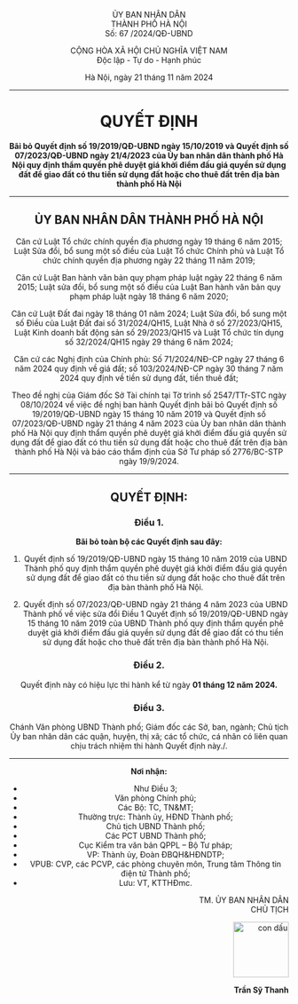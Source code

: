 <div align="center">

ỦY BAN NHÂN DÂN  
THÀNH PHỐ HÀ NỘI  
Số: 67 /2024/QĐ-UBND  

CỘNG HÒA XÃ HỘI CHỦ NGHĨA VIỆT NAM  
Độc lập - Tự do - Hạnh phúc  

Hà Nội, ngày 21 tháng 11 năm 2024  

---

# QUYẾT ĐỊNH

**Bãi bỏ Quyết định số 19/2019/QĐ-UBND ngày 15/10/2019 và Quyết định số 07/2023/QĐ-UBND ngày 21/4/2023 của Ủy ban nhân dân thành phố Hà Nội quy định thẩm quyền phê duyệt giá khởi điểm đấu giá quyền sử dụng đất để giao đất có thu tiền sử dụng đất hoặc cho thuê đất trên địa bàn thành phố Hà Nội**

---

## ỦY BAN NHÂN DÂN THÀNH PHỐ HÀ NỘI

Căn cứ Luật Tổ chức chính quyền địa phương ngày 19 tháng 6 năm 2015; Luật Sửa đổi, bổ sung một số điều của Luật Tổ chức Chính phủ và Luật Tổ chức chính quyền địa phương ngày 22 tháng 11 năm 2019;

Căn cứ Luật Ban hành văn bản quy phạm pháp luật ngày 22 tháng 6 năm 2015; Luật sửa đổi, bổ sung một số điều của Luật Ban hành văn bản quy phạm pháp luật ngày 18 tháng 6 năm 2020;

Căn cứ Luật Đất đai ngày 18 tháng 01 năm 2024; Luật Sửa đổi, bổ sung một số Điều của Luật Đất đai số 31/2024/QH15, Luật Nhà ở số 27/2023/QH15, Luật Kinh doanh bất động sản số 29/2023/QH15 và Luật Tổ chức tín dụng số 32/2024/QH15 ngày 29 tháng 6 năm 2024;

Căn cứ các Nghị định của Chính phủ: Số 71/2024/NĐ-CP ngày 27 tháng 6 năm 2024 quy định về giá đất; số 103/2024/NĐ-CP ngày 30 tháng 7 năm 2024 quy định về tiền sử dụng đất, tiền thuê đất;

Theo đề nghị của Giám đốc Sở Tài chính tại Tờ trình số 2547/TTr-STC ngày 08/10/2024 về việc đề nghị ban hành Quyết định bãi bỏ Quyết định số 19/2019/QĐ-UBND ngày 15 tháng 10 năm 2019 và Quyết định số 07/2023/QĐ-UBND ngày 21 tháng 4 năm 2023 của Ủy ban nhân dân thành phố Hà Nội quy định thẩm quyền phê duyệt giá khởi điểm đấu giá quyền sử dụng đất để giao đất có thu tiền sử dụng đất hoặc cho thuê đất trên địa bàn thành phố Hà Nội và báo cáo thẩm định của Sở Tư pháp số 2776/BC-STP ngày 19/9/2024.

---

## QUYẾT ĐỊNH:

### Điều 1. 
**Bãi bỏ toàn bộ các Quyết định sau đây:**

1. Quyết định số 19/2019/QĐ-UBND ngày 15 tháng 10 năm 2019 của UBND Thành phố quy định thẩm quyền phê duyệt giá khởi điểm đấu giá quyền sử dụng đất để giao đất có thu tiền sử dụng đất hoặc cho thuê đất trên địa bàn thành phố Hà Nội.

2. Quyết định số 07/2023/QĐ-UBND ngày 21 tháng 4 năm 2023 của UBND Thành phố về việc sửa đổi Điều 1 Quyết định số 19/2019/QĐ-UBND ngày 15 tháng 10 năm 2019 của UBND Thành phố quy định thẩm quyền phê duyệt giá khởi điểm đấu giá quyền sử dụng đất để giao đất có thu tiền sử dụng đất hoặc cho thuê đất trên địa bàn thành phố Hà Nội.

### Điều 2. 
Quyết định này có hiệu lực thi hành kể từ ngày **01 tháng 12 năm 2024.**

### Điều 3. 
Chánh Văn phòng UBND Thành phố; Giám đốc các Sở, ban, ngành; Chủ tịch Ủy ban nhân dân các quận, huyện, thị xã; các tổ chức, cá nhân có liên quan chịu trách nhiệm thi hành Quyết định này./.

---

**Nơi nhận:**
- Như Điều 3;
- Văn phòng Chính phủ;
- Các Bộ: TC, TN&MT;
- Thường trực: Thành ủy, HĐND Thành phố;
- Chủ tịch UBND Thành phố;
- Các PCT UBND Thành phố;
- Cục Kiểm tra văn bản QPPL – Bộ Tư pháp;
- VP: Thành ủy, Đoàn ĐBQH&HĐNDTP;
- VPUB: CVP, các PCVP, các phòng chuyên môn, Trung tâm Thông tin điện tử Thành phố;
- Lưu: VT, KTTHĐmc.

<div align="right">

TM. ỦY BAN NHÂN DÂN  
CHỦ TỊCH  

<img src="https://i.imgur.com/5GRW0BQ.png" alt="con dấu" width="100"/>

**Trần Sỹ Thanh**

</div>
</div>

